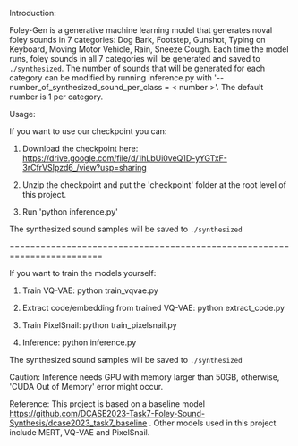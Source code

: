 Introduction:

Foley-Gen is a generative machine learning model that generates noval foley sounds in 7 categories: Dog Bark, Footstep, Gunshot, Typing on Keyboard, Moving Motor Vehicle, Rain, Sneeze Cough. Each time the model runs, foley sounds in all 7 categories will be generated and saved to `./synthesized`. The number of sounds that will be generated for each category can be modified by running inference.py with '--number_of_synthesized_sound_per_class = < number >'. The default number is 1 per category.

Usage:

If you want to use our checkpoint you can: 

1. Download the checkpoint here: https://drive.google.com/file/d/1hLbUi0veQ1D-yYGTxF-3rCfrVSIpzd6_/view?usp=sharing

2. Unzip the checkpoint and put the 'checkpoint' folder at the root level of this project.

3. Run 'python inference.py'

The synthesized sound samples will be saved to `./synthesized`
   
========================================================================

If you want to train the models yourself:

1. Train VQ-VAE:
   python train_vqvae.py
   
2. Extract code/embedding from trained VQ-VAE:
   python extract_code.py
   
3. Train PixelSnail:
   python train_pixelsnail.py
    
4. Inference:
   python inference.py

The synthesized sound samples will be saved to `./synthesized`

Caution: Inference needs GPU with memory larger than 50GB, otherwise, 'CUDA Out of Memory' error might occur. 

Reference: This project is based on a baseline model https://github.com/DCASE2023-Task7-Foley-Sound-Synthesis/dcase2023_task7_baseline . Other models used in this project include MERT, VQ-VAE and PixelSnail.
